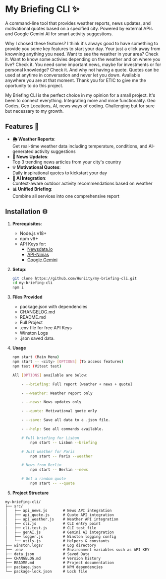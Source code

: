 

# My Briefing CLI ✨

A command-line tool that provides weather reports, news updates, and motivational quotes based on a specified city. Powered by external APIs and Google Gemini AI for smart activity suggestions.

Why I chosed these features? I think it's always good to have something to provide you some key features to start your day. Your just a click away from knowning anything you need. Want to see the weather in your area? Check it. Want to know some activies depending on the weather and on where you live? Check it. You need some important news, maybe for investments or for personal knowledge? Check it. And why not having a quote. Quotes can be used at anytime in conversation and never let you down. Available anywhere you are at that moment. Thank you for ETIC to give me the oportunity to do this project.

My Briefing CLI is the perfect choice in my opinion for a small project. It's been to connect everything. Integrating more and mroe functionality. Geo Codes, Geo Locations, AI, news ways of coding. Challenging but for sure but necessary to my growth.

## Features 🌟

- **🌦️ Weather Reports**:  
  Get real-time weather data including temperature, conditions, and AI-generated activity suggestions
- **📰 News Updates**:  
  Top 3 trending news articles from your city's country
- **💡 Motivational Quotes**:  
  Daily inspirational quotes to kickstart your day
- **🤖 AI Integration**:  
  Context-aware outdoor activity recommendations based on weather
- **📊 Unified Briefing**:  
  Combine all services into one comprehensive report

## Installation ⚙️

1. **Prerequisites**:
   - Node.js v18+
   - npm v9+
   - API Keys for:
     - [Newsdata.io](https://newsdata.io/)
     - [API-Ninjas](https://api-ninjas.com/)
     - [Google Gemini](https://ai.google.dev/)

2. **Setup**:
   ```bash
   git clone https://github.com/Huniity/my-briefing-cli.git
   cd my-briefing-cli
   npm i

3. **Files Provided**
    - package.json with dependencies
    - CHANGELOG.md
    - README.md
    - Full Project
    - .env file for free API Keys
    - Winston Logs
    - .json saved data.

4. **Usage**
    ```bash
    npm start (Main Menu) 
    npm start -- <city> [OPTIONS] (To access features)
    npm test (Vitest test)

    All [OPTIONS] available are below:

        - --briefing: Full report [weather + news + quote]

        - --weather: Weather report only

        - --news: News updates only

        - --quote: Motivational quote only

        - --save: Save all data to a .json file.

        - --help: See all commands available.

        # Full briefing for Lisbon
            npm start -- Lisbon --briefing

        # Just weather for Paris
            npm start -- Paris --weather

        # News from Berlin
            npm start -- Berlin --news

        # Get a random quote
            npm start -- --quote

5. **Project Structure**

```
my-briefing-cli/
├── src/
│   ├── api_news.js       # News API integration
│   ├── api_quote.js      # Quote API integration
│   ├── api_weather.js    # Weather API integration
│   ├── cli.js            # CLI entry point
|   ├── cli.test.js       # CLI test file
│   ├── genAI.js          # Gemini AI integration
│   ├── logger.js         # Winston logging config
│   └── utils.js          # Helpers & constants
├── winston.logs/         # Log directory
├── .env                  # Environment variables such as API KEY
├── data.json             # Saved Data
├── CHANGELOG.md          # Version history
├── README.md             # Project documentation
├── package.json          # NPM dependencies
└── package-lock.json     # Lock file

```
